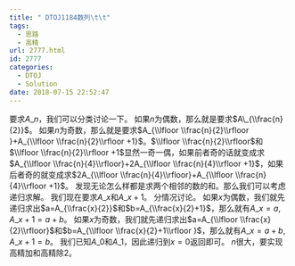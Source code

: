 ```yaml
---
title: " DTOJ1184数列\t\t"
tags:
  - 思路
  - 高精
url: 2777.html
id: 2777
categories:
  - DTOJ
  - Solution
date: 2018-07-15 22:52:47
---
```


要求$A\_n$，我们可以分类讨论一下。 如果$n$为偶数，那么就是要求$A\_{\\frac{n}{2}}$。 如果$n$为奇数，那么就是要求$A_{\\lfloor \\frac{n}{2}\\rfloor }+A_{\\lfloor \\frac{n}{2}\\rfloor +1}$。$\\lfloor \\frac{n}{2}\\rfloor$和$\\lfloor \\frac{n}{2}\\rfloor +1$显然一奇一偶，如果前者奇的话就变成求$A_{\\lfloor \\frac{n}{4}\\rfloor}+2A_{\\lfloor \\frac{n}{4}\\rfloor +1}$，如果后者奇的就变成求$2A_{\\lfloor \\frac{n}{4}\\rfloor}+A_{\\lfloor \\frac{n}{4}\\rfloor +1}$。 发现无论怎么样都是求两个相邻的数的和。那么我们可以考虑递归求解。 我们现在要求$A\_x$和$A\_{x+1}$。 分情况讨论。 如果$x$为偶数，我们就先递归求出$a=A_{\\frac{x}{2}}$和$b=A_{\\frac{x}{2}+1}$，那么就有$A\_x=a,A\_{x+1}=a+b$。 如果$x$为奇数，我们就先递归求出$a=A_{\\lfloor \\frac{x}{2}\\rfloor}$和$b=A_{\\lfloor \\frac{x}{2}+1\\rfloor }$，那么就有$A\_x=a+b,A\_{x+1}=b$。 我们已知$A\_0$和$A\_1$，因此递归到$x=0$返回即可。 $n$很大，要实现高精加和高精除$2$。